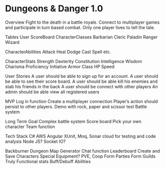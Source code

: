 # Dungeons & Danger 1.0

Overview
Fight to the death in a battle royale. Connect to multiplayer games and participate in turn based combat. Only one player lives to tell the tale.

Tables
User
ScoreBoard
CharacterClasses
Barbarian
Cleric
Paladin
Ranger
Wizard

CharacterAbilities
Attack
Heal
Dodge
Cast Spell
etc.

CharacterStats
Strength
Dexterity
Constitution
Intelligence
Wisdom
Charisma
Proficiency
Initiative
Armor Class
HP
Speed

User Stories
A user should be able to sign up for an account.
A user should be able to see their score board.
A user should be able kill his enemies and stab his friends in the back
A user should be connect with other players
An admin should be able view all registered users

MVP
Log in function 
Create a multiplayer connection
Player’s action should persist to other players.
 Demo with rock, paper and scissor test
Battle system

Long Term Goal
Complex battle system
Score board
Pick your own character
Team function
	


Tech Stack
C#
AWS
Angular
XUnit, Moq, Sonar cloud for testing and code analysis
Node JS?
Socket IO?



Backburner
Dungeon Map Generator
Chat function
Leaderboard
Create and Save Characters
Special Equipment?
PVE, Coop
Form Parties
Form Guilds
Truly Functional stats
Buff/Debuff Abilities

